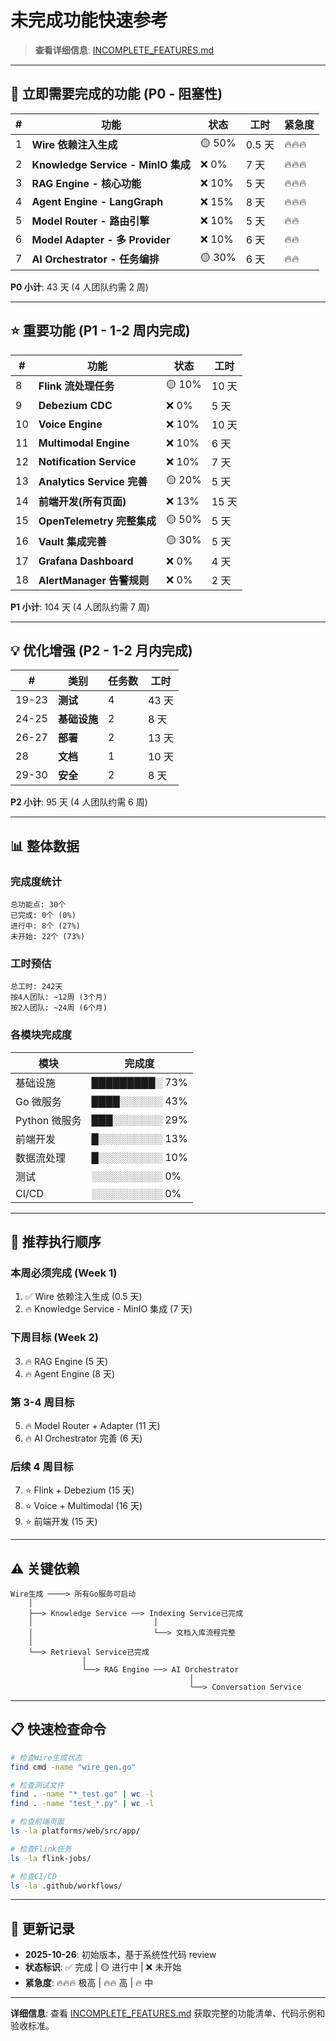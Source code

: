 # 未完成功能快速参考

> **查看详细信息**: [INCOMPLETE_FEATURES.md](./INCOMPLETE_FEATURES.md)

---

## 🚨 立即需要完成的功能 (P0 - 阻塞性)

| #   | 功能                               | 状态   | 工时   | 紧急度 |
| --- | ---------------------------------- | ------ | ------ | ------ |
| 1   | **Wire 依赖注入生成**              | 🟡 50% | 0.5 天 | 🔥🔥🔥 |
| 2   | **Knowledge Service - MinIO 集成** | ❌ 0%  | 7 天   | 🔥🔥🔥 |
| 3   | **RAG Engine - 核心功能**          | ❌ 10% | 5 天   | 🔥🔥🔥 |
| 4   | **Agent Engine - LangGraph**       | ❌ 15% | 8 天   | 🔥🔥🔥 |
| 5   | **Model Router - 路由引擎**        | ❌ 10% | 5 天   | 🔥🔥   |
| 6   | **Model Adapter - 多 Provider**    | ❌ 10% | 6 天   | 🔥🔥   |
| 7   | **AI Orchestrator - 任务编排**     | 🟡 30% | 6 天   | 🔥🔥   |

**P0 小计**: 43 天 (4 人团队约需 2 周)

---

## ⭐ 重要功能 (P1 - 1-2 周内完成)

| #   | 功能                       | 状态   | 工时  |
| --- | -------------------------- | ------ | ----- |
| 8   | **Flink 流处理任务**       | 🟡 10% | 10 天 |
| 9   | **Debezium CDC**           | ❌ 0%  | 5 天  |
| 10  | **Voice Engine**           | ❌ 10% | 10 天 |
| 11  | **Multimodal Engine**      | ❌ 10% | 6 天  |
| 12  | **Notification Service**   | ❌ 10% | 7 天  |
| 13  | **Analytics Service 完善** | 🟡 20% | 5 天  |
| 14  | **前端开发(所有页面)**     | ❌ 13% | 15 天 |
| 15  | **OpenTelemetry 完整集成** | 🟡 50% | 5 天  |
| 16  | **Vault 集成完善**         | 🟡 30% | 5 天  |
| 17  | **Grafana Dashboard**      | ❌ 0%  | 4 天  |
| 18  | **AlertManager 告警规则**  | ❌ 0%  | 2 天  |

**P1 小计**: 104 天 (4 人团队约需 7 周)

---

## 💡 优化增强 (P2 - 1-2 月内完成)

| #     | 类别         | 任务数 | 工时  |
| ----- | ------------ | ------ | ----- |
| 19-23 | **测试**     | 4      | 43 天 |
| 24-25 | **基础设施** | 2      | 8 天  |
| 26-27 | **部署**     | 2      | 13 天 |
| 28    | **文档**     | 1      | 10 天 |
| 29-30 | **安全**     | 2      | 8 天  |

**P2 小计**: 95 天 (4 人团队约需 6 周)

---

## 📊 整体数据

### 完成度统计

```
总功能点: 30个
已完成: 0个 (0%)
进行中: 8个 (27%)
未开始: 22个 (73%)
```

### 工时预估

```
总工时: 242天
按4人团队: ~12周 (3个月)
按2人团队: ~24周 (6个月)
```

### 各模块完成度

| 模块          | 完成度         |
| ------------- | -------------- |
| 基础设施      | █████████░ 73% |
| Go 微服务     | ████░░░░░░ 43% |
| Python 微服务 | ███░░░░░░░ 29% |
| 前端开发      | █░░░░░░░░░ 13% |
| 数据流处理    | █░░░░░░░░░ 10% |
| 测试          | ░░░░░░░░░░ 0%  |
| CI/CD         | ░░░░░░░░░░ 0%  |

---

## 🎯 推荐执行顺序

### 本周必须完成 (Week 1)

1. ✅ Wire 依赖注入生成 (0.5 天)
2. 🔥 Knowledge Service - MinIO 集成 (7 天)

### 下周目标 (Week 2)

3. 🔥 RAG Engine (5 天)
4. 🔥 Agent Engine (8 天)

### 第 3-4 周目标

5. 🔥 Model Router + Adapter (11 天)
6. 🔥 AI Orchestrator 完善 (6 天)

### 后续 4 周目标

7. ⭐ Flink + Debezium (15 天)
8. ⭐ Voice + Multimodal (16 天)
9. ⭐ 前端开发 (15 天)

---

## ⚠️ 关键依赖

```
Wire生成 ────> 所有Go服务可启动
    │
    ├──> Knowledge Service ──> Indexing Service已完成
    │                           │
    │                           └──> 文档入库流程完整
    │
    └──> Retrieval Service已完成
                │
                └──> RAG Engine ──> AI Orchestrator
                                        │
                                        └──> Conversation Service
```

---

## 📋 快速检查命令

```bash
# 检查Wire生成状态
find cmd -name "wire_gen.go"

# 检查测试文件
find . -name "*_test.go" | wc -l
find . -name "test_*.py" | wc -l

# 检查前端页面
ls -la platforms/web/src/app/

# 检查Flink任务
ls -la flink-jobs/

# 检查CI/CD
ls -la .github/workflows/
```

---

## 🔄 更新记录

- **2025-10-26**: 初始版本，基于系统性代码 review
- **状态标识**: ✅ 完成 | 🟡 进行中 | ❌ 未开始
- **紧急度**: 🔥🔥🔥 极高 | 🔥🔥 高 | 🔥 中

---

**详细信息**: 查看 [INCOMPLETE_FEATURES.md](./INCOMPLETE_FEATURES.md) 获取完整的功能清单、代码示例和验收标准。
